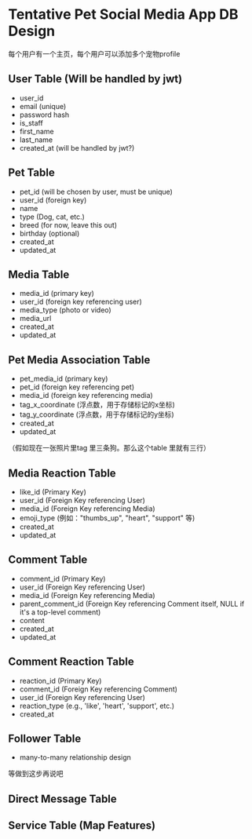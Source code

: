 # Tentative Pet Social Media App DB Design

每个用户有一个主页，每个用户可以添加多个宠物profile

## User Table (Will be handled by jwt)

- user_id
- email (unique)
- password hash
- is_staff
- first_name
- last_name
- created_at (will be handled by jwt?)


## Pet Table

- pet_id (will be chosen by user, must be unique)
- user_id (foreign key)
- name
- type (Dog, cat, etc.)
- breed (for now, leave this out)
- birthday (optional)
- created_at
- updated_at


## Media Table

- media_id (primary key)
- user_id (foreign key referencing user)
- media_type (photo or video)
- media_url
- created_at
- updated_at


## Pet Media Association Table

- pet_media_id (primary key)
- pet_id (foreign key referencing pet)
- media_id (foreign key referencing media)
- tag_x_coordinate (浮点数，用于存储标记的x坐标)
- tag_y_coordinate (浮点数，用于存储标记的y坐标)
- created_at
- updated_at

（假如现在一张照片里tag 里三条狗。那么这个table 里就有三行）


## Media Reaction Table

- like_id (Primary Key)
- user_id (Foreign Key referencing User)
- media_id (Foreign Key referencing Media)
- emoji_type (例如："thumbs_up", "heart", "support" 等)
- created_at
- updated_at


## Comment Table

- comment_id (Primary Key)
- user_id (Foreign Key referencing User)
- media_id (Foreign Key referencing Media)
- parent_comment_id (Foreign Key referencing Comment itself, NULL if it's a top-level comment)
- content
- created_at
- updated_at


## Comment Reaction Table

- reaction_id (Primary Key)
- comment_id (Foreign Key referencing Comment)
- user_id (Foreign Key referencing User)
- reaction_type (e.g., 'like', 'heart', 'support', etc.)
- created_at


## Follower Table

- many-to-many relationship design

等做到这步再说吧

## Direct Message Table


## Service Table (Map Features)

